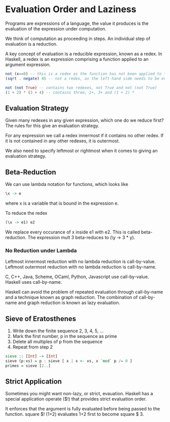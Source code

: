 # Evaluation Order and Laziness

Programs are expressions of a language, the value it produces is the evaluation of the expression under computation.

We think of computation as proceeding in steps. An individual step of evaluation is a reduction.

A key concept of evaluation is a reducible expression, known as a redex.
In Haskell, a redex is an expression comprising a function applied to an argument expression.

``` haskell
not (x==0) -- this is a redex as the function has not been applied to the expression
(sqrt . negate) 45 -- not a redex, as the left-hand side needs to be evaluated firstly

not (not True) -- contains two redexes, not True and not (not True)
(1 + 2) * (3 + 4) -- contains three, 1+, 3+ and (1 + 2) *
```

## Evaluation Strategy

Given many redexes in any given expression, which one do we reduce first?
The rules for this give an evaluation strategy.

For any expression we call a redex innermost if it contains no other redex. If it is not contained in any other redexes, it is outermost.

We also need to specify leftmost or rightmost when it comes to giving an evaluation strategy.

## Beta-Reduction

We can use lambda notation for functions, which looks like

``` haskell
\x -> e
```

where x is a variable that is bound in the expression e.

To reduce the redex

``` haskell
(\x -> e1) e2
```

We replace every occurance of x inside e1 with e2. This is called beta-reduction.
The expression mult 3 beta-reduces to (\y -> 3 * y).

### No Reduction under Lambda

Leftmost innermost reduction with no lambda reduction is call-by-value.
Leftmost outermost reduction with no lambda reduction is call-by-name.

C, C++, Java, Scheme, OCaml, Python, Javascript use call-by-value. Haskell uses call-by-name.

Haskell can avoid the problem of repeated evaluation through call-by-name and a technique known as graph reduction. The combination of call-by-name and graph reduction is known as lazy evaluation.

## Sieve of Eratosthenes

1. Write down the finite sequence 2, 3, 4, 5, ...
2. Mark the first number, p in the sequence as prime
3. Delete all multiples of p from the sequence
4. Repeat from step 2

``` haskell
sieve :: [Int] -> [Int]
sieve (p:xs) = p : sieve [ x | x <- xs, x `mod` p /= 0 ]
primes = sieve [2..]
```

## Strict Application

Sometimes you might want non-lazy, or strict, evauation.
Haskell has a special application operate ($!) that provides strict evaluation order.

It enforces that the argument is fully evaluated before being passed to the function.
square $! (1+2) evaluates 1+2 first to become square \$ 3.